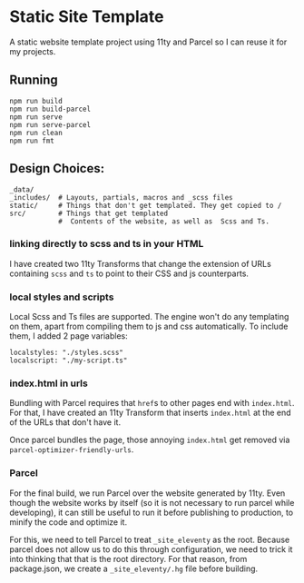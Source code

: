 # Static Site Template

A static website template project using 11ty and Parcel so I can reuse it for my projects.

## Running

```
npm run build
npm run build-parcel
npm run serve
npm run serve-parcel
npm run clean
npm run fmt
```

## Design Choices:

```
_data/
_includes/  # Layouts, partials, macros and _scss files
static/     # Things that don't get templated. They get copied to /
src/        # Things that get templated
            #  Contents of the website, as well as  Scss and Ts. 
```

### linking directly to scss and ts in your HTML

I have created two 11ty Transforms that change the extension of URLs containing `scss` and `ts` to
point to their CSS and js counterparts.

### local styles and scripts

Local Scss and Ts files are supported. The engine won't do any templating on
them, apart from compiling them to js and css automatically. To include them, I added
2 page variables: 
```
localstyles: "./styles.scss"
localscript: "./my-script.ts"
```
### index.html in urls

Bundling with Parcel requires that `href`s to other pages end with `index.html`. For that, I have
created an 11ty Transform that inserts `index.html` at the end of the URLs that don't have it.

Once parcel bundles the page, those annoying `index.html` get removed via `parcel-optimizer-friendly-urls`.

### Parcel

For the final build, we run Parcel over the website generated by 11ty. Even though the website works
by itself (so it is not necessary to run parcel while developing), it can still
be useful to run it before publishing to production, to minify the code and
optimize it.

For this, we need to tell Parcel to treat `_site_eleventy` as the root. Because
parcel does not allow us to do this through configuration, we need to trick it into thinking that
that is the root directory. For that reason, from package.json, we create a `_site_eleventy/.hg` file
before building.

